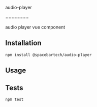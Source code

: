 audio-player

========

audio player vue component

## Installation

  `npm install @spacebartech/audio-player`

## Usage

## Tests

`npm test`
